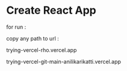 # Create React App
for run : 

copy any path to url :


[for run]:(https://trying-vercel-anilikarikatti.vercel.app/)



trying-vercel-rho.vercel.app




trying-vercel-git-main-anilikarikatti.vercel.app
